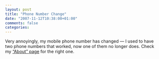 ```yaml
---
layout: post
title: "Phone Number Change"
date: "2007-11-12T10:38:00+01:00"
comments: false
categories: 
---
```


<p>Very annoyingly, my mobile phone number has changed &#8212; I used to have two phone numbers that worked, now one of them no longer does. Check my <a href="/blog/st/about/">&#8220;About&#8221; page</a> for the right one.</p>


